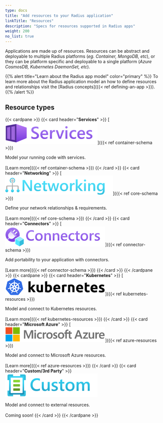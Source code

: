 ```yaml
---
type: docs
title: "Add resources to your Radius application"
linkTitle: "Resources"
description: "Specs for resources supported in Radius apps"
weight: 200
no_list: true
---
```


<!-- TODO: pull all the How To notes out of this folder. Only ref stuff. Move content around authoring apps to the AuthoringApps.Concepts page -->


Applications are made up of resources. Resources can be abstract and deployable to multiple Radius platforms (*eg. Container, MongoDB, etc*), or they can be platform specific and deployable to a single platform (*Azure CosmosDB, Kubernetes DaemonSet, etc*).

{{% alert title="Learn about the Radius app model" color="primary" %}}
To learn more about the Radius application model an how to define resources and relationships visit the [Radius concepts]({{< ref defining-an-app >}}).
{{% /alert %}}

## Resource types

{{< cardpane >}}
{{< card header="**Services**" >}}
[<img src="services.png" alt="Services" style="width:300px"/>]({{< ref container-schema >}})

Model your running code with services.<br /><br />
[Learn more]({{< ref container-schema >}})
{{< /card >}}
{{< card header="**Networking**" >}}
[<img src="networking.png" alt="Networking" style="width:350px"/>]({{< ref core-schema >}})

Define your network relationships & requirements.<br /><br />
[Learn more]({{< ref core-schema >}})
{{< /card >}}
{{< card header="**Connectors**" >}}
[<img src="connectors.png" alt="Connectors" style="width:325px"/>]({{< ref connector-schema >}})

Add portability to your application with connectors.<br /><br />
[Learn more]({{< ref connector-schema >}})
{{< /card >}}
{{< /cardpane >}}
{{< cardpane >}}
{{< card header="**Kubernetes**" >}}
[<img src="kubernetes.svg" alt="Kubernetes" style="width:325px"/>]({{< ref kubernetes-resources >}})

Model and connect to Kubernetes resources.<br /><br />
[Learn more]({{< ref kubernetes-resources >}})
{{< /card >}}
{{< card header="**Microsoft Azure**" >}}
[<img src="azure.png" alt="Microsoft Azure" style="width:325px"/>]({{< ref azure-resources >}})

Model and connect to Microsoft Azure resources.<br /><br />
[Learn more]({{< ref azure-resources >}})
{{< /card >}}
{{< card header="**Custom/3rd Party**" >}}
<img src="custom.png" alt="Custom" style="width:300px"/>

Model and connect to external resources.<br /><br />
Coming soon!
{{< /card >}}
{{< /cardpane >}}